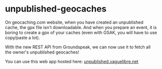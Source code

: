 unpublished-geocaches
=====================

On geocaching.com website, when you have created an unpublished cache, the gpx file isn't downloadable. And when you prepare an event, it is boring to create a gpx of your caches (even with GSAK, you will have to use copy/paste a lot).

With the new REST API from Groundspeak, we can now use it to fetch all the owner's unpublished geocaches!

You can use this web app hosted here: [unpublished.vaguelibre.net](http://unpublished.vaguelibre.net/)